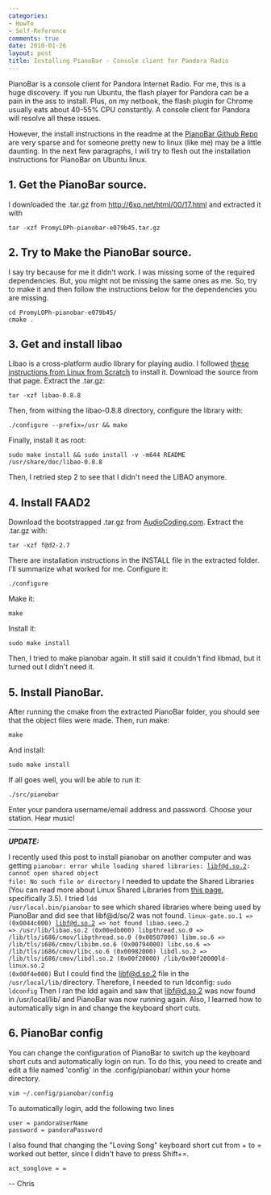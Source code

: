 ```yaml
---
categories:
- HowTo
- Self-Reference
comments: true
date: 2010-01-26
layout: post
title: Installing PianoBar - Console client for Pandora Radio
---
```


PianoBar is a console client for Pandora Internet Radio. For me, this
is a huge discovery. If you run Ubuntu, the flash player for Pandora
can be a pain in the ass to install. Plus, on my netbook, the flash
plugin for Chrome usually eats about 40-55% CPU constantly. A console
client for Pandora will resolve all these issues.

<!--more-->
However, the install instructions in the readme at the
[PianoBar Github Repo]('http://github.com/PromyLOPh/pianobar') are very
sparse and for someone pretty new to linux (like me) may be a little
daunting. In the next few paragraphs, I will try to flesh out the
installation instructions for PianoBar on Ubuntu linux.

## 1. Get the PianoBar source.

I downloaded the .tar.gz from http://6xq.net/html/00/17.html and
extracted it with

    tar -xzf PromyLOPh-pianobar-e079b45.tar.gz

## 2.  Try to Make the PianoBar source.

I say try because for me it didn't work. I was missing some of the
required dependencies. But, you might not be missing the same ones as
me. So, try to make it and then follow the instructions below for the
dependencies you are missing.

    cd PromyLOPh-pianobar-e079b45/
    cmake .

## 3. Get and install libao

Libao is a cross-platform audio library for playing audio. I followed
[these instructions from Linux from Scratch]("http://www.linuxfromscratch.org/blfs/view/cvs/multimedia/libao.html")
to install it. Download the source from that page. Extract the .tar.gz:

    tar -xzf libao-0.8.8

Then, from withing the libao-0.8.8 directory, configure the library
with:

    ./configure --prefix=/usr && make

Finally, install it as root:

    sudo make install && sudo install -v -m644 README /usr/share/doc/libao-0.8.8

Then, I retried step 2 to see that I didn't need the LIBAO anymore.

## 4. Install FAAD2

Download the bootstrapped .tar.gz from
[AudioCoding.com]("http://www.audiocoding.com/downloads.html").
Extract the .tar.gz with:

    tar -xzf f@d2-2.7

There are installation instructions in the INSTALL file in the
extracted folder. I'll summarize what worked for me.
Configure it:

    ./configure

Make it:

    make

Install it:

    sudo make install

Then, I tried to make pianobar again. It still said it couldn't find
libmad, but it turned out I didn't need it.

## 5. Install PianoBar.

After running the cmake from the extracted PianoBar folder, you should
see that the object files were made. Then, run make:

    make

And install:

    sudo make install

If all goes well, you will be able to run it:

    ./src/pianobar

Enter your pandora username/email address and password.
Choose your station.
Hear music!

-----------------

***UPDATE:***

I recently used this post to install pianobar on another computer and was getting 
<code>pianobar: error while loading shared libraries: libf@d.so.2: cannot open shared object file: No such file or directory</code>
I needed to update the Shared Libraries (You can read more about Linux Shared Libraries from <a href="http://www.linux.org/docs/ldp/howto/Program-Library-HOWTO/shared-libraries.html">this page</a>, specifically 3.5).  I tried
<code>ldd /usr/local.bin/pianobar</code>
to see which shared libraries where being used by PianoBar and did see that libf@d/so/2 was not found.
<code>linux-gate.so.1 =>  (0x0044c000)
libf@d.so.2 => not found
libao.seeo.2 => /usr/lib/libao.so.2 (0x00edb000)
libpthread.so.0 => /lib/tls/i686/cmov/libpthread.so.0 (0x00507000)
libm.so.6 => /lib/tls/i686/cmov/libibm.so.6 (0x00794000)
libc.so.6 => /lib/tls/i686/cmov/libc.so.6 (0x00982000)
libdl.so.2 => /lib/tls/i686/cmov/libdl.so.2 (0x00f20000)
/lib/0x00f20000ld-linux.so.2 (0x00f4e000)</code>
But I could find the libf@d.so.2 file in the <code>/usr/local/lib/</code>directory. Therefore, I needed to run ldconfig:
<code>sudo ldconfig</code>
Then I ran the ldd again and saw that libf@d.so.2 was now found in /usr/local/lib/ and PianoBar was now running again.
Also, I learned how to automatically sign in and change the keyboard short cuts.

## 6. PianoBar config

You can change the configuration of PianoBar to switch up the keyboard short cuts and automatically login on run. To do this, you need to create and edit a file named 'config' in the .config/pianobar/ within your home directory.

    vim ~/.config/pianobar/config

To automatically login, add the following two lines

    user = pandoraUserName
    password = pandoraPassword

I also found that changing the "Loving Song" keyboard short cut from + to = worked out better, since I didn't have to press Shift+=.

    act_songlove = =

-- Chris
